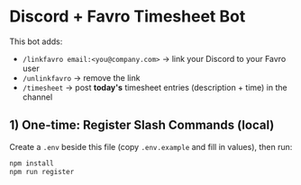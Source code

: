 # Discord + Favro Timesheet Bot

This bot adds:
- `/linkfavro email:<you@company.com>`  → link your Discord to your Favro user
- `/unlinkfavro`                        → remove the link
- `/timesheet`                          → post **today's** timesheet entries (description + time) in the channel

## 1) One-time: Register Slash Commands (local)
Create a `.env` beside this file (copy `.env.example` and fill in values), then run:

```bash
npm install
npm run register
